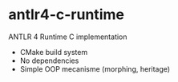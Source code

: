 # antlr4-c-runtime
ANTLR 4 Runtime C implementation

+ CMake build system
+ No dependencies
+ Simple OOP mecanisme (morphing, heritage)
